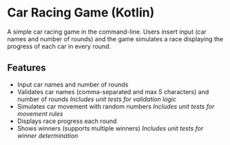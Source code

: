 # Car Racing Game (Kotlin)

A simple car racing game in the command-line. Users insert input (car names and number of rounds) and the game simulates a race displaying the progress of each car in every round.

## Features

- Input car names and number of rounds
- Validates car names (comma-separated and max 5 characters) and number of rounds
  _Includes unit tests for validation logic_
- Simulates car movement with random numbers
  _Includes unit tests for movement rules_
- Displays race progress each round
- Shows winners (supports multiple winners)
  _Includes unit tests for winner determination_

